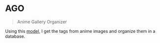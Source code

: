 # AGO

> Anime Gallery Organizer

Using this [model](https://huggingface.co/Camais03/camie-tagger-v2), I get the tags from anime images and organize them in a database. 

